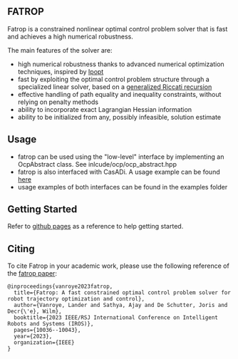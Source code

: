 ## FATROP
Fatrop is a constrained nonlinear optimal control problem solver that is fast and achieves a high numerical robustness.

The main features of the solver are:
- high numerical robustness thanks to advanced numerical optimization techniques, inspired by [Ipopt](https://coin-or.github.io/Ipopt/)
- fast by exploiting the optimal control problem structure through a specialized linear solver, based on a [generalized Riccati recursion](https://onlinelibrary.wiley.com/doi/full/10.1002/oca.3064)
- effective handling of path equality and inequality constraints, without relying on penalty methods
- ability to incorporate exact Lagrangian Hessian information
- ability to be initialized from any, possibly infeasible, solution estimate

## Usage
- fatrop can be used using the "low-level" interface by implementing an OcpAbstract class. See inlcude/ocp/ocp_abstract.hpp
- fatrop is also interfaced with CasADi. A usage example can be found [here](https://github.com/jgillis/fatrop_demo)
- usage examples of both interfaces can be found in the examples folder

## Getting Started

Refer to [github pages](https://meco-group.github.io/fatrop/) as a reference to help getting started.

## Citing
To cite Fatrop in your academic work, please use the following reference of the [fatrop paper](https://arxiv.org/abs/2303.16746):

```
@inproceedings{vanroye2023fatrop,
  title={Fatrop: A fast constrained optimal control problem solver for robot trajectory optimization and control},
  author={Vanroye, Lander and Sathya, Ajay and De Schutter, Joris and Decr{\'e}, Wilm},
  booktitle={2023 IEEE/RSJ International Conference on Intelligent Robots and Systems (IROS)},
  pages={10036--10043},
  year={2023},
  organization={IEEE}
}
```
